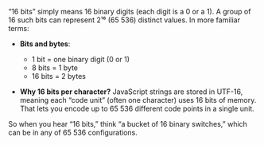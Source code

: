 “16 bits” simply means 16 binary digits (each digit is a 0 or a 1). A group of 16 such bits can represent 2¹⁶ (65 536) distinct values. In more familiar terms:

* **Bits and bytes**:

  * 1 bit = one binary digit (0 or 1)
  * 8 bits = 1 byte
  * 16 bits = 2 bytes

* **Why 16 bits per character?**
  JavaScript strings are stored in UTF-16, meaning each “code unit” (often one character) uses 16 bits of memory. That lets you encode up to 65 536 different code points in a single unit.

So when you hear “16 bits,” think “a bucket of 16 binary switches,” which can be in any of 65 536 configurations.
